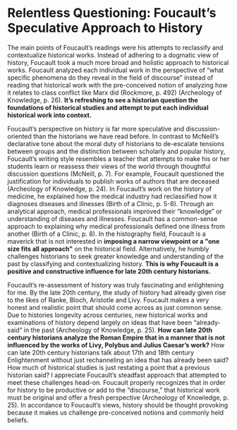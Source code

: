 # **Relentless Questioning: Foucault’s Speculative Approach to History** 

The main points of Foucault’s readings were his attempts to reclassify and contextualize historical works. Instead of adhering to a dogmatic view of history, Foucault took a much more broad and holistic approach to historical works. Foucault analyzed each individual work in the perspective of “what specific phenomena do they reveal in the field of discourse” instead of reading that historical work with the pre-conceived notion of analyzing how it relates to class conflict like Marx did (Rockmore, p. 492) (Archeology of Knowledge, p. 26). **It’s refreshing to see a historian question the foundations of historical studies and attempt to put each individual historical work into context.** 

Foucault’s perspective on history is far more speculative and discussion-oriented than the historians we have read before. In contrast to McNeill’s declarative tone about the moral duty of historians to de-escalate tensions between groups and the distinction between scholarly and popular history, Foucault’s writing style resembles a teacher that attempts to make his or her students learn or reassess their views of the world through thoughtful discussion questions (McNeill, p. 7). For example, Foucault questioned the justification for individuals to publish works of authors that are deceased (Archeology of Knowledge, p. 24). In Foucault’s work on the history of medicine, he explained how the medical industry had reclassified how it diagnoses diseases and illnesses (Birth of a Clinic, p. 5-8). Through an analytical approach, medical professionals improved their “knowledge” or understanding of diseases and illnesses. Foucault has a common-sense approach to explaining why medical professionals defined one illness from another (Birth of a Clinic, p. 8). In the histography field, Foucault is a maverick that is not interested in **imposing a narrow viewpoint or a "one size fits all approach"** on the historical field. Alternatively, he humbly challenges historians to seek greater knowledge and understanding of the past by classifying and contextualizing history. **This is why Foucault is a positive and constructive influence for late 20th century historians.** 

Foucault’s re-assessment of history was truly fascinating and enlightening for me. By the late 20th century, the study of history had already given rise to the likes of Ranke, Bloch, Aristotle and Livy. Foucault makes a very honest and realistic point that should come across as just common sense. Due to histories longevity across centuries, new historical works and examinations of history depend largely on ideas that have been “already-said” in the past (Archeology of Knowledge, p. 25). **How can late 20th century historians analyze the Roman Empire that in a manner that is not influenced by the works of Livy, Polybus and Julius Caesar’s work?** How can late 20th century historians talk about 17th and 18th century Enlightenment without just rechanneling an idea that has already been said? How much of historical studies is just restating a point that a previous historian said? I appreciate Foucault’s steadfast approach that attempted to meet these challenges head-on. Foucault properly recognizes that in order for history to be productive or add to the “discourse,” that historical work must be original and offer a fresh perspective (Archeology of Knowledge, p. 25). In accordance to Foucault’s views, history should be thought provoking because it makes us challenge pre-conceived notions and commonly held beliefs. 
